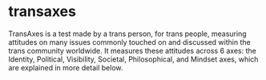 # transaxes
TransAxes is a test made by a trans person, for trans people, measuring attitudes on many issues commonly touched on and discussed within the trans community worldwide. It measures these attitudes across 6 axes: the Identity, Political, Visibility, Societal, Philosophical, and Mindset axes, which are explained in more detail below.
